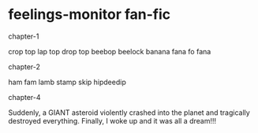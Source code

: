 # feelings-monitor fan-fic

chapter-1

crop top lap top drop 
top beebop beelock
banana fana fo fana 

chapter-2

ham fam lamb stamp skip hipdeedip

chapter-4

Suddenly, a GIANT asteroid violently crashed into the planet and tragically destroyed everything. Finally, I woke up and it was all a dream!!!
